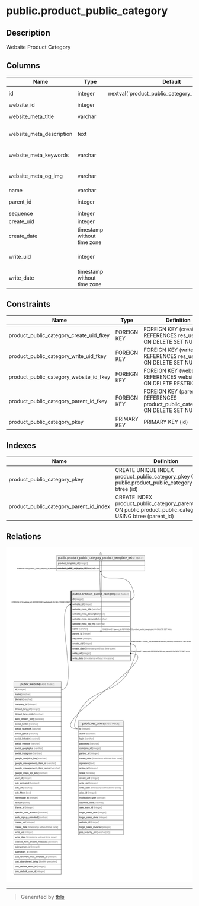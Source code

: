 # public.product_public_category

## Description

Website Product Category

## Columns

| Name | Type | Default | Nullable | Children | Parents | Comment |
| ---- | ---- | ------- | -------- | -------- | ------- | ------- |
| id | integer | nextval('product_public_category_id_seq'::regclass) | false | [public.product_public_category](public.product_public_category.md) [public.product_public_category_product_template_rel](public.product_public_category_product_template_rel.md) |  |  |
| website_id | integer |  | true |  | [public.website](public.website.md) | Website |
| website_meta_title | varchar |  | true |  |  | Website meta title |
| website_meta_description | text |  | true |  |  | Website meta description |
| website_meta_keywords | varchar |  | true |  |  | Website meta keywords |
| website_meta_og_img | varchar |  | true |  |  | Website opengraph image |
| name | varchar |  | false |  |  | Name |
| parent_id | integer |  | true |  | [public.product_public_category](public.product_public_category.md) | Parent Category |
| sequence | integer |  | true |  |  | Sequence |
| create_uid | integer |  | true |  | [public.res_users](public.res_users.md) | Created by |
| create_date | timestamp without time zone |  | true |  |  | Created on |
| write_uid | integer |  | true |  | [public.res_users](public.res_users.md) | Last Updated by |
| write_date | timestamp without time zone |  | true |  |  | Last Updated on |

## Constraints

| Name | Type | Definition |
| ---- | ---- | ---------- |
| product_public_category_create_uid_fkey | FOREIGN KEY | FOREIGN KEY (create_uid) REFERENCES res_users(id) ON DELETE SET NULL |
| product_public_category_write_uid_fkey | FOREIGN KEY | FOREIGN KEY (write_uid) REFERENCES res_users(id) ON DELETE SET NULL |
| product_public_category_website_id_fkey | FOREIGN KEY | FOREIGN KEY (website_id) REFERENCES website(id) ON DELETE RESTRICT |
| product_public_category_parent_id_fkey | FOREIGN KEY | FOREIGN KEY (parent_id) REFERENCES product_public_category(id) ON DELETE SET NULL |
| product_public_category_pkey | PRIMARY KEY | PRIMARY KEY (id) |

## Indexes

| Name | Definition |
| ---- | ---------- |
| product_public_category_pkey | CREATE UNIQUE INDEX product_public_category_pkey ON public.product_public_category USING btree (id) |
| product_public_category_parent_id_index | CREATE INDEX product_public_category_parent_id_index ON public.product_public_category USING btree (parent_id) |

## Relations

![er](public.product_public_category.svg)

---

> Generated by [tbls](https://github.com/k1LoW/tbls)
